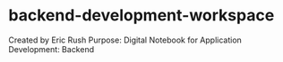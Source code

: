 # backend-development-workspace
Created by Eric Rush
Purpose: Digital Notebook for Application Development: Backend